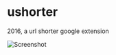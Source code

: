 # ushorter
2016, a url shorter google extension

![Screenshot](https://github.com/mustafauzun0/ushorter/blob/master/screenshots/ushorter.png)
